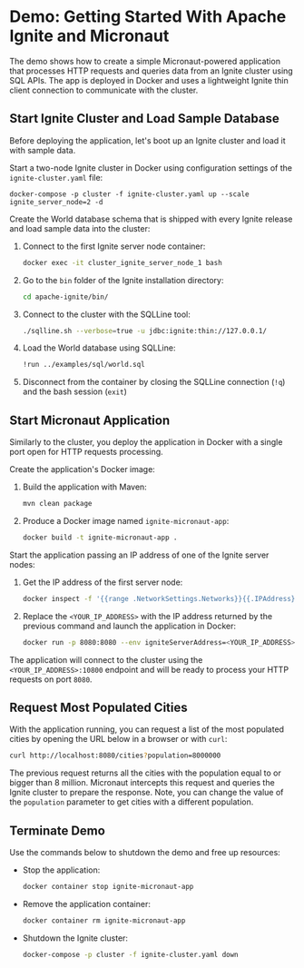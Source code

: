 # Demo: Getting Started With Apache Ignite and Micronaut

The demo shows how to create a simple Micronaut-powered application that processes HTTP requests and queries data from
an Ignite cluster using SQL APIs. The app is deployed in Docker and uses a lightweight Ignite thin client connection
to communicate with the cluster.

## Start Ignite Cluster and Load Sample Database

Before deploying the application, let's boot up an Ignite cluster and load it with sample data.

Start a two-node Ignite cluster in Docker using configuration settings of the `ignite-cluster.yaml` file:
```
docker-compose -p cluster -f ignite-cluster.yaml up --scale ignite_server_node=2 -d
```

Create the World database schema that is shipped with every Ignite release and load sample data into the cluster:

1. Connect to the first Ignite server node container:
    ```bash
    docker exec -it cluster_ignite_server_node_1 bash
    ```

2. Go to the `bin` folder of the Ignite installation directory:
    ```bash
    cd apache-ignite/bin/
    ```

3. Connect to the cluster with the SQLLine tool: 
    ```bash
    ./sqlline.sh --verbose=true -u jdbc:ignite:thin://127.0.0.1/
    ```

4. Load the World database using SQLLine: 
    ```bash
    !run ../examples/sql/world.sql
    ```

5. Disconnect from the container by closing the SQLLine connection (`!q`) and the bash session (`exit`)

## Start Micronaut Application

Similarly to the cluster, you deploy the application in Docker with a single port open for HTTP requests processing.

Create the application's Docker image:

1. Build the application with Maven:
    ```bash
    mvn clean package
    ```

2. Produce a Docker image named `ignite-micronaut-app`:
    ```bash
    docker build -t ignite-micronaut-app .
    ```

Start the application passing an IP address of one of the Ignite server nodes:

1. Get the IP address of the first server node:
    ```bash
    docker inspect -f '{{range .NetworkSettings.Networks}}{{.IPAddress}}{{end}}' cluster_ignite_server_node_1
    ```

2. Replace the `<YOUR_IP_ADDRESS>` with the IP address returned by the previous command and launch the application in Docker:
    ```bash
    docker run -p 8080:8080 --env igniteServerAddress=<YOUR_IP_ADDRESS>:10800 --name ignite-micronaut-app --network cluster_ignite_net ignite-micronaut-app
    ```

The application will connect to the cluster using the `<YOUR_IP_ADDRESS>:10800` endpoint and will be ready to process your
HTTP requests on port `8080`.

## Request Most Populated Cities

With the application running, you can request a list of the most populated cities by opening the URL below in a browser or
with `curl`:
```bash
curl http://localhost:8080/cities?population=8000000
```

The previous request returns all the cities with the population equal to or bigger than 8 million. Micronaut intercepts this
request and queries the Ignite cluster to prepare the response. Note, you can change
the value of the `population` parameter to get cities with a different population.

## Terminate Demo

Use the commands below to shutdown the demo and free up resources:

* Stop the application: 
    ```bash
    docker container stop ignite-micronaut-app
    ```

* Remove the application container:
    ```bash
    docker container rm ignite-micronaut-app
    ```
 
* Shutdown the Ignite cluster:
    ```bash
    docker-compose -p cluster -f ignite-cluster.yaml down
    ```
